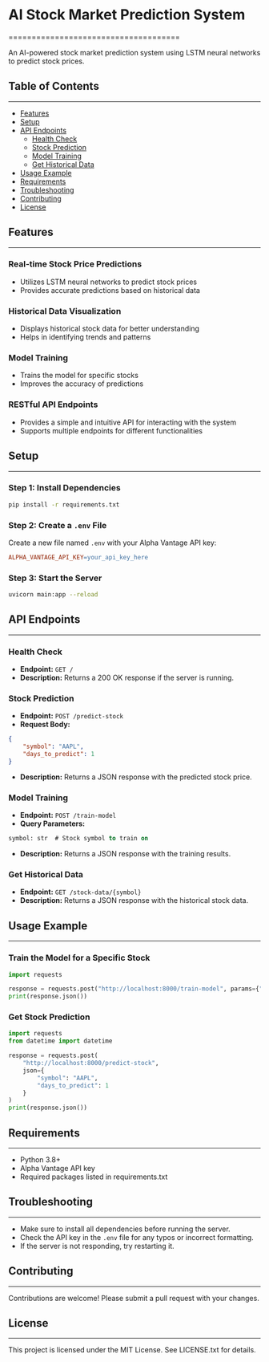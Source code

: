 # AI Stock Market Prediction System
=====================================

An AI-powered stock market prediction system using LSTM neural networks to predict stock prices.

## Table of Contents
-----------------

* [Features](#features)
* [Setup](#setup)
* [API Endpoints](#api-endpoints)
  * [Health Check](#health-check)
  * [Stock Prediction](#stock-prediction)
  * [Model Training](#model-training)
  * [Get Historical Data](#get-historical-data)
* [Usage Example](#usage-example)
* [Requirements](#requirements)
* [Troubleshooting](#troubleshooting)
* [Contributing](#contributing)
* [License](#license)

## Features
------------

### Real-time Stock Price Predictions

*   Utilizes LSTM neural networks to predict stock prices
*   Provides accurate predictions based on historical data

### Historical Data Visualization

*   Displays historical stock data for better understanding
*   Helps in identifying trends and patterns

### Model Training

*   Trains the model for specific stocks
*   Improves the accuracy of predictions

### RESTful API Endpoints

*   Provides a simple and intuitive API for interacting with the system
*   Supports multiple endpoints for different functionalities

## Setup
--------

### Step 1: Install Dependencies

```bash
pip install -r requirements.txt
```

### Step 2: Create a `.env` File

Create a new file named `.env` with your Alpha Vantage API key:

```makefile
ALPHA_VANTAGE_API_KEY=your_api_key_here
```

### Step 3: Start the Server

```bash
uvicorn main:app --reload
```

## API Endpoints
----------------

### Health Check

*   **Endpoint:** `GET /`
*   **Description:** Returns a 200 OK response if the server is running.

### Stock Prediction

*   **Endpoint:** `POST /predict-stock`
*   **Request Body:**

```json
{
    "symbol": "AAPL",
    "days_to_predict": 1
}
```

*   **Description:** Returns a JSON response with the predicted stock price.

### Model Training

*   **Endpoint:** `POST /train-model`
*   **Query Parameters:**

```sql
symbol: str  # Stock symbol to train on
```

*   **Description:** Returns a JSON response with the training results.

### Get Historical Data

*   **Endpoint:** `GET /stock-data/{symbol}`
*   **Description:** Returns a JSON response with the historical stock data.

## Usage Example
----------------

### Train the Model for a Specific Stock

```python
import requests

response = requests.post("http://localhost:8000/train-model", params={"symbol": "AAPL"})
print(response.json())
```

### Get Stock Prediction

```python
import requests
from datetime import datetime

response = requests.post(
    "http://localhost:8000/predict-stock",
    json={
        "symbol": "AAPL",
        "days_to_predict": 1
    }
)
print(response.json())
```

## Requirements
------------

*   Python 3.8+
*   Alpha Vantage API key
*   Required packages listed in requirements.txt

## Troubleshooting
-----------------

*   Make sure to install all dependencies before running the server.
*   Check the API key in the `.env` file for any typos or incorrect formatting.
*   If the server is not responding, try restarting it.

## Contributing
------------

Contributions are welcome! Please submit a pull request with your changes.

## License
-------

This project is licensed under the MIT License. See LICENSE.txt for details.
